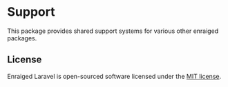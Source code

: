 
# Support

This package provides shared support systems for various other enraiged packages.

## License

Enraiged Laravel is open-sourced software licensed under the [MIT license](https://opensource.org/licenses/MIT).
